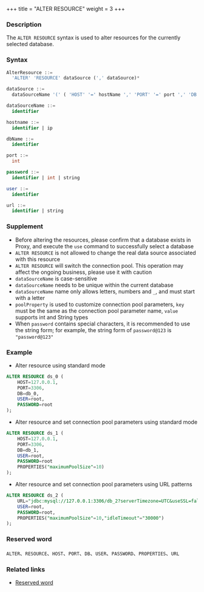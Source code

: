 +++
title = "ALTER RESOURCE"
weight = 3
+++

### Description

The `ALTER RESOURCE` syntax is used to alter resources for the currently selected database.

### Syntax

```sql
AlterResource ::=
  'ALTER' 'RESOURCE' dataSource (',' dataSource)*

dataSource ::=
  dataSourceName '(' ( 'HOST' '=' hostName ',' 'PORT' '=' port ',' 'DB' '=' dbName  |  'URL' '=' url  ) ',' 'USER' '=' user (',' 'PASSWORD' '=' password )?  (',' 'PROPERTIES'  '(' ( key  '=' value ) ( ',' key  '=' value )* ')'  )?')'

dataSourceName ::=
  identifier

hostname ::=
  identifier | ip

dbName ::=
  identifier

port ::=
  int

password ::=
  identifier | int | string 

user ::=
  identifier

url ::=
  identifier | string

```

### Supplement

- Before altering the resources, please confirm that a database exists in Proxy, and execute the `use` command to
  successfully select a database
- `ALTER RESOURCE` is not allowed to change the real data source associated with this resource
- `ALTER RESOURCE` will switch the connection pool. This operation may affect the ongoing business, please use it with
  caution
- `dataSourceName` is case-sensitive
- `dataSourceName` needs to be unique within the current database
- `dataSourceName` name only allows letters, numbers and `_`, and must start with a letter
- `poolProperty` is used to customize connection pool parameters, `key` must be the same as the connection pool
  parameter name, `value` supports int and String types
- When `password` contains special characters, it is recommended to use the string form; for example, the string form
  of `password@123` is `"password@123"`

### Example

- Alter resource using standard mode

```sql
ALTER RESOURCE ds_0 (
    HOST=127.0.0.1,
    PORT=3306,
    DB=db_0,
    USER=root,
    PASSWORD=root
);
```

- Alter resource and set connection pool parameters using standard mode

```sql
ALTER RESOURCE ds_1 (
    HOST=127.0.0.1,
    PORT=3306,
    DB=db_1,
    USER=root,
    PASSWORD=root
    PROPERTIES("maximumPoolSize"=10)
);
```

- Alter resource and set connection pool parameters using URL patterns

```sql
ALTER RESOURCE ds_2 (
    URL="jdbc:mysql://127.0.0.1:3306/db_2?serverTimezone=UTC&useSSL=false",
    USER=root,
    PASSWORD=root,
    PROPERTIES("maximumPoolSize"=10,"idleTimeout"="30000")
);
```

### Reserved word

`ALTER`、`RESOURCE`、`HOST`、`PORT`、`DB`、`USER`、`PASSWORD`、`PROPERTIES`、`URL`

### Related links

- [Reserved word](/en/reference/distsql/syntax/reserved-word/)
